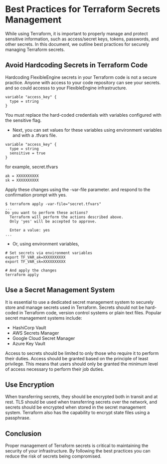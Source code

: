 # Best Practices for Terraform Secrets Management
While using Terraform, it is important to properly manage and protect sensitive information, such as access/secret keys, tokens, passwords, and other secrets. In this document, we outline best practices for securely managing Terraform secrets.

## Avoid Hardcoding Secrets in Terraform Code
Hardcoding FlexibleEngine secrets in your Terraform code is not a secure practice. Anyone with access to your code repository can see your secrets. and so could accesss to your FlexibleEngine infrastructure.
```
variable "access_key" {
  type = string
}
```
You must replace the hard-coded credentials with variables configured with the sensitive flag. 
- Next, you can set values for these variables using environment variables and with a .tfvars file. 
```
variable "access_key" {
  type = string
  sensitive = true
}
```
for example, secret.tfvars
```
ak = XXXXXXXXXX
sk = XXXXXXXXXX
```
Apply these changes using the -var-file parameter. and respond to the confirmation prompt with yes.
```
$ terraform apply -var-file="secret.tfvars"
...
Do you want to perform these actions?
  Terraform will perform the actions described above.
  Only 'yes' will be accepted to approve.

  Enter a value: yes
...
```

- Or, using environment variables, 
```
# Set secrets via environment variables
export TF_VAR_ak=XXXXXXXXXX
export TF_VAR_sk=XXXXXXXXXX

# And apply the changes
terraform apply
```


## Use a Secret Management System
It is essential to use a dedicated secret management system to securely store and manage secrets used in Terraform. Secrets should not be hard-coded in Terraform code, version control systems or plain text files. Popular secret management systems include:

- HashiCorp Vault
- AWS Secrets Manager
- Google Cloud Secret Manager
- Azure Key Vault

Access to secrets should be limited to only those who require it to perform their duties. Access should be granted based on the principle of least privilege. This means that users should only be granted the minimum level of access necessary to perform their job duties.

## Use Encryption
When transferring secrets, they should be encrypted both in transit and at rest. TLS should be used when transferring secrets over the network, and secrets should be encrypted when stored in the secret management system. Terraform also has the capability to encrypt state files using a passphrase.

## Conclusion
Proper management of Terraform secrets is critical to maintaining the security of your infrastructure. By following the best practices you can reduce the risk of secrets being compromised.

